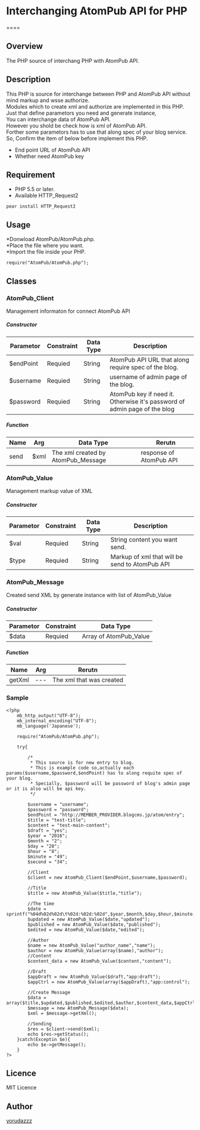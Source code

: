 # Interchanging AtomPub API for PHP
====

## Overview
The PHP source of interchang PHP with AtomPub API.

## Description
This PHP is source for interchange between PHP and AtomPub API without mind markup and wsse authorize.  
Modules which to create xml and authorize are implemented in this PHP.  
Just that define parametors you need and generate instance,  
You can interchange data of AtomPub API.  
However you shold be check how is xml of AtomPub API.  
Forther some parametors has to use  that along spec of your blog service.  
So, Confirm the item of below before implement this PHP.

* End point URL of AtomPub API
* Whether need AtomPub key

## Requirement
* PHP 5.5 or later.
* Available HTTP_Request2
```
pear install HTTP_Request2
```

## Usage
*Donwload AtomPub/AtomPub.php.  
*Place the file where you want.  
*Import the file inside your PHP.  
```
require("AtomPub/AtomPub.php");
```

## Classes
### AtomPub_Client
Management informaton for connect AtomPub API
##### Constructor
| Parametor | Constraint | Data Type | Description | 
|---|---|---|---|
| $endPoint | Requied | String | AtomPub API URL that along require spec of the blog. | 
| $username | Requied | String | username of admin page of the blog. | 
| $password | Requied | String | AtomPub key if need it. Otherwise it's password of admin page of the blog | 
##### Function
| Name | Arg | Data Type| Rerutn |
|---|---|---|---|
| send | $xml | The xml created by AtomPub_Message | response of AtomPub API |


### AtomPub_Value
Management markup value of XML
##### Constructor
| Parametor | Constraint | Data Type | Description | 
|---|---|---|---|
| $val | Requied | String | String content you want send. | 
| $type | Requied | String | Markup of xml that will be send to AtomPub API | 

### AtomPub_Message
Created send XML by generate instance with list of AtomPub_Value
##### Constructor
| Parametor | Constraint | Data Type |
|---|---|---|
| $data | Requied | Array of AtomPub_Value |
##### Function
| Name | Arg | Rerutn |
|---|---|---|
| getXml | --- | The xml that was created |


### Sample
```
<?php
	mb_http_output("UTF-8");
	mb_internal_encoding("UTF-8");
	mb_language('Japanese');

	require("AtomPub/AtomPub.php");

	try{

		/*
		 * This source is for new entry to blog.
		 * This is example code so,actually each params($username,$password,$endPoint) has to along requite spec of your blog.
		 * Specially, $password will be password of blog's admin page or it is also will be api key.
		 */

		$username = "username";
		$password = "password";
		$endPoint = "http://MEMBER_PROVIDER.blogcms.jp/atom/entry";
		$title = "test-title";
		$content = "test-main-content";
		$draft = "yes";
		$year = "2016";
		$month = "2";
		$day = "28";
		$hour = "8";
		$minute = "49";
		$second = "34";
		
		//Client
		$client = new AtomPub_Client($endPoint,$username,$password);

		//Title
		$title = new AtomPub_Value($title,"title");

		//The time
		$date = sprintf("%04d%02d%02d\t%02d:%02d:%02d",$year,$month,$day,$hour,$minute,$second);
		$updated = new AtomPub_Value($date,"updated");
		$published = new AtomPub_Value($date,"published");
		$edited = new AtomPub_Value($date,"edited");

		//Author
		$name = new AtomPub_Value("author_name","name");
		$author = new AtomPub_Value(array($name),"author");
		//Content
		$content_data = new AtomPub_Value($content,"content");

		//Draft
		$appDraft = new AtomPub_Value($draft,"app:draft");
		$appCtrl = new AtomPub_Value(array($appDraft),"app:control");

		//Create Message
		$data = array($title,$updated,$published,$edited,$author,$content_data,$appCtrl);
		$message = new AtomPub_Message($data);
		$xml = $message->getXml();

		//Sending
		$res = $client->send($xml);
		echo $res->getStatus();
	}catch(Exceptin $e){
		echo $e->getMessage();
	}
?>
```

## Licence

MIT Licence

## Author

[yorudazzz](https://github.com/yorudazzz)